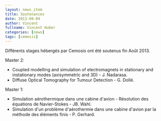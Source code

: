 ```yaml
---
layout: news_item
title: Soutenances
date: 2013-09-04
author: Vincent
fullname: Vincent Huber
categories: [news]
tags: [cemosis]
---
```


Différents stages hébergés par Cemosis ont été soutenus fin Août 2013.

Master 2:
- Coupled modelling and simulation of electromagnets in stationary and instationary modes (axisymmetric and 3D) - J. Nadarasa.
- Diffuse Optical Tomography for Tumour Detection - G. Dollé.

Master 1:
- Simulation aérothermique dans une cabine d'avion - Résolution des équations de Navier-Stokes - JB. Wahl.
- Simulation d'un problème d'aérothermie dans une cabine d'avion par la méthode des éléments finis - P. Gerhard.
